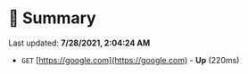 # 📖 Summary
Last updated: **7/28/2021, 2:04:24 AM**

- `GET` [https://google.com](https://google.com) - **Up** (220ms)
